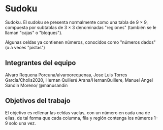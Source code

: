 # Sudoku
Sudoku.
El sudoku se presenta normalmente como una tabla de 9 × 9, compuesta por subtablas de 3 × 3 denominadas "regiones" (también se le llaman "cajas" o "bloques").

Algunas celdas ya contienen números, conocidos como "números dados" (o a veces "pistas")

## Integrantes del equipo

Alvaro Requena Porcuna/alvaroorequenaa, Jose Luis Torres García/Cholis2020, Hernan Quilleré Arana/HernanQuillere, Manuel Angel Sandin Moreno/ @manusandin

## Objetivos del trabajo
El objetivo es rellenar las celdas vacías, con un número en cada una de ellas, de tal forma que cada columna, fila y región contenga los números 1–9 solo una vez.


